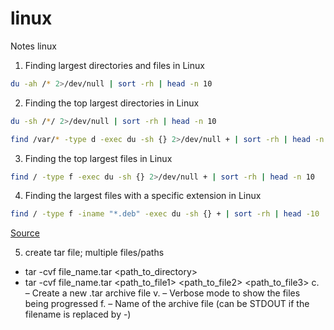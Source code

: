 # linux
Notes linux

1. Finding largest directories and files in Linux
```bash
du -ah /* 2>/dev/null | sort -rh | head -n 10
```

2. Finding the top largest directories in Linux
```bash
du -sh /*/ 2>/dev/null | sort -rh | head -n 10
```
```bash
find /var/* -type d -exec du -sh {} 2>/dev/null + | sort -rh | head -n 10
```

3. Finding the top largest files in Linux
```bash
find / -type f -exec du -sh {} 2>/dev/null + | sort -rh | head -n 10
```

4. Finding the largest files with a specific extension in Linux
```bash
find / -type f -iname "*.deb" -exec du -sh {} + | sort -rh | head -10
```
[Source](https://www.rosehosting.com/blog/find-large-files-linux/)

5. create tar file; multiple files/paths
- tar -cvf file_name.tar <path_to_directory>
- tar -cvf file_name.tar <path_to_file1> <path_to_file2> <path_to_file3>
    c. – Create a new .tar archive file
    v. – Verbose mode to show the files being progressed
    f. – Name of the archive file (can be STDOUT if the filename is replaced by -)
